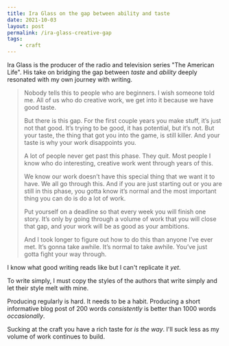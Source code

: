 ```yaml
---
title: Ira Glass on the gap between ability and taste
date: 2021-10-03
layout: post
permalink: /ira-glass-creative-gap
tags:
    - craft
---
```


Ira Glass is the producer of the radio and television series "The American Life". 
His take on bridging the gap between _taste_ and _ability_ deeply resonated with my own journey with writing.

> Nobody tells this to people who are beginners. 
> I wish someone told me. All of us who do creative work, 
> we get into it because we have good taste.
>
> But there is this gap. For the first couple years you make stuff, it’s just not that good. 
> It’s trying to be good, it has potential, but it’s not. 
> But your taste, the thing that got you into the game, is still killer. 
> And your taste is why your work disappoints you. 
> 
> A lot of people never get past this phase. They quit. 
> Most people I know who do interesting, creative work went through years of this.
> 
> We know our work doesn’t have this special thing that we want it to have. 
> We all go through this. And if you are just starting out or you are still in this phase, 
> you gotta know it’s normal and the most important thing you can do is do a lot of work.
>
> Put yourself on a deadline so that every week you will finish one story. 
> It’s only by going through a volume of work that you will close that gap, and 
> your work will be as good as your ambitions. 
> 
> And I took longer to figure out how to do this than anyone I’ve ever met. 
> It’s gonna take awhile. It’s normal to take awhile. You’ve just gotta fight your way through.

I know what good writing reads like but I can't replicate it _yet_. 

To write simply, I must copy the styles of the authors that write simply and let their style melt with mine.

Producing regularly is hard. It needs to be a habit. 
Producing a short informative blog post of 200 words _consistently_ is better than 1000 words _occasionally_.

Sucking at the craft you have a rich taste for _is the way_. I'll suck less as my volume of work continues to build.

